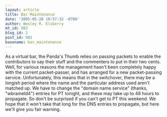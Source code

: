 ```yaml
---
layout: article
title: Bar Maintenance
date: '2005-05-20 10:57:32 -0700'
author: Wesley R. Elsberry
mt_id: 983
blog_id: 2
post_id: 983
basename: bar_maintenance
---
```

As a virtual bar, the Panda's Thumb relies on passing packets to enable the contributors to say their stuff and the commenters to put in their two cents. Well, for various reasons the management hasn't been completely happy with the current packet-passer, and has arranged for a new packet-passing service. Unfortunately, this means that in the switchover, there may be a longish period where the name and the particular address used aren't matched up. We have to change the "domain name service" (thanks, "wbrameld4")  entries for PT tonight, and these may take up to 48 hours to propagate. So don't be surprised if you can't get to PT this weekend. We hope that it won't take that long for the DNS entries to propagate, but here we'll give you fair warning.
